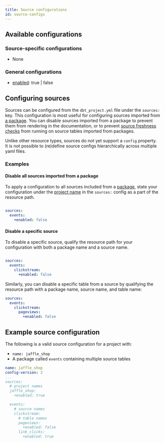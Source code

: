 ```yaml
---
title: Source configurations
id: source-configs
---
```


## Available configurations
### Source-specific configurations
* None

### General configurations
* [enabled](resource-configs/enabled.md): true | false

## Configuring sources
Sources can be configured from the `dbt_project.yml` file under the `sources:`
key. This configuration is most useful for configuring sources imported from
[a package](package-management). You can disable sources imported from a package
to prevent them from rendering in the documentation, or to prevent
[source freshness checks](using-sources#snapshotting-source-data-freshness)
from running on source tables imported from packages.

Unlike other resource types, sources do not yet support a `config` property. It
is not possible to (re)define source configs hierarchically across multiple yaml files.

### Examples
#### Disable all sources imported from a package
To apply a configuration to all sources included from a [package](package-management),
state your configuration under the [project name](project-configs/name.md) in the
`sources:` config as a part of the resource path.


<File name='dbt_project.yml'>

```yml

sources:
  events:
    +enabled: false
```

</File>


#### Disable a specific source

To disable a specific source, qualify the resource path for your configuration
with both a package name and a source name.


<File name='dbt_project.yml'>

```yml

sources:
  events:
    clickstream:
      +enabled: false
```

</File>

Similarly, you can disable a specific table from a source by qualifying the
resource path with a package name, source name, and table name:

<File name='dbt_project.yml'>

```yml
sources:
  events:
    clickstream:
      pageviews:
        +enabled: false
```

</File>


## Example source configuration
The following is a valid source configuration for a project with:
* `name: jaffle_shop`
* A package called `events` containing multiple source tables


<File name='dbt_project.yml'>

```yml
name: jaffle_shop
config-version: 2
...
sources:
  # project names
  jaffle_shop:
    +enabled: true

  events:
    # source names
    clickstream:
      # table names
      pageviews:
        +enabled: false
      link_clicks:
        +enabled: true
```

</File>
